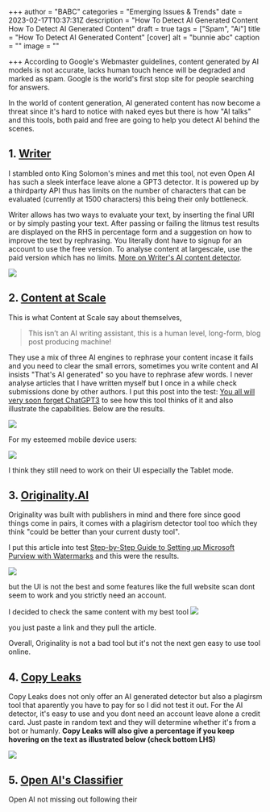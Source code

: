 +++
author = "BABC"
categories = "Emerging Issues & Trends"
date = 2023-02-17T10:37:31Z
description = "How To Detect AI Generated Content How To Detect AI Generated Content"
draft = true
tags = ["Spam", "Ai"]
title = "How To Detect AI Generated Content"
[cover]
alt = "bunnie abc"
caption = ""
image = ""

+++
According to Google's Webmaster guidelines, content generated by AI models is not accurate, lacks human touch hence will be degraded and marked as spam. Google is the world's first stop site for people searching for answers.

In the world of content generation, AI generated content has now become a threat since it's hard to notice with naked eyes but there is how "AI talks" and this tools, both paid and free are going to help you detect AI behind the scenes.

## 1. [Writer](https://writer.com/ai-content-detector/)

I stambled onto King Solomon's mines and met this tool, not even Open AI has such a sleek interface leave alone a GPT3 detector. It is powered up by a thirdparty API thus has limits on the number of characters that can be evaluated (currently at 1500 characters) this being their only bottleneck.

Writer allows has two ways to evaluate your text, by inserting the final URl or by simply pasting your text. After passing or failing the litmus test results  are displayed on the RHS in percentage form and a suggestion on how to improve the text by rephrasing. You literally dont have to signup for an account to use the free version. To analyse content at largescale, use the paid version which has no limits. [More on Writer's AI content detector](https://support.writer.com/article/205-ai-content-detector).

![](/uploads/screenshot-from-2023-02-24-08-09-15.png)

## 2. [Content at Scale](https://contentatscale.ai/ai-content-detector/)

This is what Content at Scale say about themselves,

> This isn’t an AI writing assistant, this is a human level, long-form, blog post producing machine!

They use a mix of three AI engines to rephrase your content incase it fails and you need to clear the small errors, sometimes you write content and AI insists "That's AI generated" so you have to rephrase afew words. I never analyse articles that I have written myself but I once in a while check submissions done by other authors. I put this post into the test:  [You all will very soon forget ChatGPT3](https://www.bunnieabc.com/posts/you-all-will-very-soon-forget-chatgpt3/) to see how this tool thinks of it and also illustrate the capabilities. Below are the results.

![](/uploads/screenshot-from-2023-02-24-08-42-58.png)

For my esteemed mobile device users:

![](/uploads/screenshot-from-2023-02-24-08-45-13.png)

I think they still need to work on their UI especially the Tablet mode.

## 3. [Originality.AI](https://originality.ai/)

Originality was built with publishers in mind and there fore since good things come in pairs, it comes with a plagirism detector tool too which they think "could be better than your current dusty tool".

I put this article into test [Step-by-Step Guide to Setting up Microsoft Purview with Watermarks](https://www.bunnieabc.com/posts/step-by-step-guide-to-setting-up-microsoft-purview-with-watermarks/) and this were the results.

![](/uploads/screenshot-from-2023-02-24-09-06-21.png)

but the UI is not the best and some features like the full website scan dont seem to work and you strictly need an account.

I decided to check the same content with my best tool ![](/uploads/screenshot-from-2023-02-24-09-10-39.png)

you just paste a link and they pull the article.

Overall, Originality is not a bad tool but it's not the next gen easy to use tool online.

## 4. [Copy Leaks](https://copyleaks.com/features/ai-content-detector)

Copy Leaks does not only offer an AI generated detector but also a plagirsm tool that aparently you have to pay for so I did not test it out. For the AI detector, it's easy to use and you dont need an account leave alone a credit card. Just paste in random text and they will determine whether it's from a bot or humanly. **Copy Leaks will also give a percentage if you keep hovering on the text as illustrated below (check bottom LHS)**

![](/uploads/screenshot-from-2023-02-24-14-58-12.png) 

## 5. [Open AI's Classifier](https://platform.openai.com/ai-text-classifier)

Open AI not missing out following their